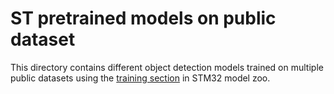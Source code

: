 # ST pretrained models on public dataset

This directory contains different object detection models trained on multiple public datasets using the [training section](../../../src/training/README.md) in STM32 model zoo.

